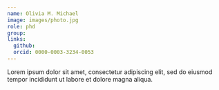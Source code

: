 ```yaml
---
name: Olivia M. Michael
image: images/photo.jpg
role: phd
group: 
links:
  github:
  orcid: 0000-0003-3234-0053
---
```


Lorem ipsum dolor sit amet, consectetur adipiscing elit, sed do eiusmod tempor incididunt ut labore et dolore magna aliqua.
